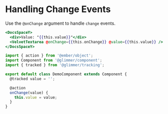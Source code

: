 # Handling Change Events

Use the `@onChange` argument to handle `change` events.

```hbs template
<DocsSpaceY>
  <div>Value: "{{this.value}}"</div>
  <VelvetTextarea @onChange={{this.onChange}} @value={{this.value}} />
</DocsSpaceY>
```

```js component
import { action } from '@ember/object';
import Component from '@glimmer/component';
import { tracked } from '@glimmer/tracking';

export default class DemoComponent extends Component {
  @tracked value = '';

  @action
  onChange(value) {
    this.value = value;
  }
}
```
